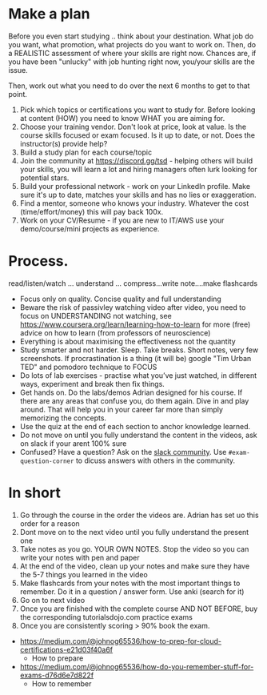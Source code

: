 
# Make a plan
Before you even start studying .. think about your destination. What job do you want, what promotion, what projects do you want to work on. Then, do a REALISTIC assessment of where your skills are right now. Chances are, if you have been "unlucky" with job hunting right now, you/your skills are the issue.

Then, work out what you need to do over the next 6 months to get to that point.

1. Pick which topics or certifications you want to study for. Before looking at content (HOW) you need to know WHAT you are aiming for.
2. Choose your training vendor. Don't look at price, look at value. Is the course skills focused or exam focused. Is it up to date, or not. Does the instructor(s) provide help? 
3. Build a study plan for each course/topic
4. Join the community at https://discord.gg/tsd  - helping others will build your skills, you will learn a lot and hiring managers often lurk looking for potential stars.
5. Build your professional network - work on your LinkedIn profile. Make sure it's up to date, matches your skills and has no lies or exaggeration.
6. Find a mentor, someone who knows your industry. Whatever the cost (time/effort/money) this will pay back 100x.
7. Work on your CV/Resume - if you are new to IT/AWS use your demo/course/mini projects as experience.

# Process. 

read/listen/watch ... understand ... compress...write note....make flashcards

* Focus only on quality. Concise quality and full understanding
* Beware the risk of passivley watching video after video, you need to focus on UNDERSTANDING not watching, see https://www.coursera.org/learn/learning-how-to-learn for more (free) advice on how to learn (from professors of neuroscience) 
* Everything is about maximising the effectiveness not the quantity
* Study smarter and not harder. Sleep. Take breaks. Short notes, very few screenshots. If procrastination is a thing (it will be) google "Tim Urban TED" and pomodoro technique to FOCUS
* Do lots of lab exercises - practise what you’ve just watched, in different ways, experiment and break then fix things.
* Get hands on. Do the labs/demos Adrian designed for his course. If there are any areas that confuse you, do them again. Dive in and play around. That will help you in your career far more than simply memorizing the concepts.
* Use the quiz at the end of each section to anchor knowledge learned.
* Do not move on until you fully understand the content in the videos, ask on slack if your arent 100% sure
* Confused? Have a question? Ask on the [slack community](https://techstudyslack.com/). Use `#exam-question-corner` to dicuss answers with others in the community. 

# In short
1. Go through the course in the order the videos are. Adrian has set uo this order for a reason
2. Dont move on to the next video until you fully understand the present one
3. Take notes as you go. YOUR OWN NOTES. Stop the video so you can write your notes with pen and paper
4. At the end of the video, clean up your notes and make sure they have the 5-7 things you learned in the video
6. Make flashcards from your notes with the most important things to remember. Do it in a question / answer form. Use anki (search for it) 
7. Go on to next video
8. Once you are finished with the complete course AND NOT BEFORE, buy the corresponding tutorialsdojo.com practice exams
9. Once you are consistently scoring > 90% book the exam.

* https://medium.com/@johnog65536/how-to-prep-for-cloud-certifications-e21d03f40a6f 
  * How to prepare
* https://medium.com/@johnog65536/how-do-you-remember-stuff-for-exams-d76d6e7d822f
  * How to remember  


